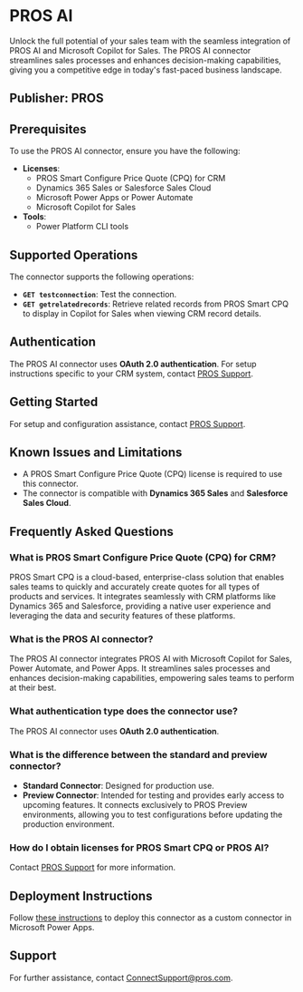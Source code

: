# PROS AI

Unlock the full potential of your sales team with the seamless integration of PROS AI and Microsoft Copilot for Sales. The PROS AI connector streamlines sales processes and enhances decision-making capabilities, giving you a competitive edge in today's fast-paced business landscape.

## Publisher: PROS

## Prerequisites

To use the PROS AI connector, ensure you have the following:

- **Licenses**:
  - PROS Smart Configure Price Quote (CPQ) for CRM
  - Dynamics 365 Sales or Salesforce Sales Cloud
  - Microsoft Power Apps or Power Automate
  - Microsoft Copilot for Sales
- **Tools**:
  - Power Platform CLI tools

## Supported Operations

The connector supports the following operations:

- **`GET testconnection`**: Test the connection.
- **`GET getrelatedrecords`**: Retrieve related records from PROS Smart CPQ to display in Copilot for Sales when viewing CRM record details.

## Authentication

The PROS AI connector uses **OAuth 2.0 authentication**. For setup instructions specific to your CRM system, contact [PROS Support](https://pros.com/customer-experience/customer-support/).

## Getting Started

For setup and configuration assistance, contact [PROS Support](https://pros.com/customer-experience/customer-support/).

## Known Issues and Limitations

- A PROS Smart Configure Price Quote (CPQ) license is required to use this connector.
- The connector is compatible with **Dynamics 365 Sales** and **Salesforce Sales Cloud**.

## Frequently Asked Questions

### What is PROS Smart Configure Price Quote (CPQ) for CRM?

PROS Smart CPQ is a cloud-based, enterprise-class solution that enables sales teams to quickly and accurately create quotes for all types of products and services. It integrates seamlessly with CRM platforms like Dynamics 365 and Salesforce, providing a native user experience and leveraging the data and security features of these platforms.

### What is the PROS AI connector?

The PROS AI connector integrates PROS AI with Microsoft Copilot for Sales, Power Automate, and Power Apps. It streamlines sales processes and enhances decision-making capabilities, empowering sales teams to perform at their best.

### What authentication type does the connector use?

The PROS AI connector uses **OAuth 2.0 authentication**.

### What is the difference between the standard and preview connector?

- **Standard Connector**: Designed for production use.
- **Preview Connector**: Intended for testing and provides early access to upcoming features. It connects exclusively to PROS Preview environments, allowing you to test configurations before updating the production environment.

### How do I obtain licenses for PROS Smart CPQ or PROS AI?

Contact [PROS Support](https://pros.com/customer-experience/customer-support/) for more information.

## Deployment Instructions

Follow [these instructions](https://docs.microsoft.com/en-us/connectors/custom-connectors/paconn-cli) to deploy this connector as a custom connector in Microsoft Power Apps.

## Support

For further assistance, contact [ConnectSupport@pros.com](mailto:ConnectSupport@pros.com).

